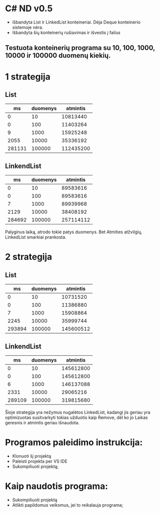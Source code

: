 # C# ND v0.5


* Išbandyta List ir LinkedList konteineriai. Dėja Deque konteinerio sistemoje nėra.
* Išbandyta šių konteinerių rušiavimas ir išvestis į failus


## Testuota konteinerių programa su 10, 100, 1000, 10000 ir 100000 duomenų kiekių.

# 1 strategija

## List

| ms     | duomenys | atmintis  |
|--------|----------|-----------|
| 0      | 10       | 10813440  |
| 0      | 100      | 11403264  |
| 9      | 1000     | 15925248  |
| 2055   | 10000    | 35336192  |
| 281131 | 100000   | 112435200 |

## LinkendList
| ms     | duomenys | atmintis  |
|--------|----------|-----------|
| 0      | 10       | 89583616 |
| 0      | 100      | 89583616 |
| 7      | 1000     | 89939968 |
| 2129   | 10000    | 38408192  |
| 284692 | 100000   | 257114112 |

Palyginus laiką, atrodo tokie patys duomenys. Bet Atmities atžvilgių, LinkedList smarkiai prankosta.


# 2 strategija

## List

| ms     | duomenys | atmintis  |
|--------|----------|-----------|
| 0      | 10       | 10731520  |
| 0      | 100      | 11386880  |
| 7      | 1000     | 15908864  |
| 2245   | 10000    | 35999744  |
| 293894 | 100000   | 145600512 |

## LinkendList
| ms     | duomenys | atmintis  |
|--------|----------|-----------|
| 0      | 10       | 145612800 |
| 0      | 100      | 145612800 |
| 6      | 1000     | 146137088 |
| 2331   | 10000    | 29065216  |
| 289109 | 100000   | 319815680 |

Šioje strategija yra nežymus nugalėtos LinkedList, kadangi jis geriau yra optimizuotas susitvarkyti tokias užduotis kaip Remove, dėl ko jo Laikas geresnis ir atmintis geriau išnaudota.


# Programos paleidimo instrukcija:
* Klonuoti šį projektą
* Paleisti projekta per VS IDE
* Sukompiliuoti projektą;
# Kaip naudotis programa:
* Sukompiliuoti projektą
* Atlikti papildomus veiksmus, jei to reikalauja programa;
